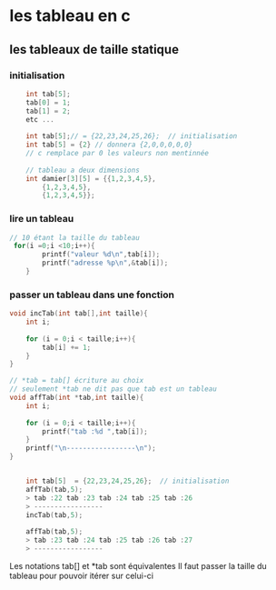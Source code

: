 # les tableau en c

## les tableaux de taille statique

### initialisation
```c
	int tab[5];
	tab[0] = 1;
	tab[1] = 2;
	etc ...
	
 	int tab[5];// = {22,23,24,25,26};  // initialisation
 	int tab[5] = {2} // donnera {2,0,0,0,0,0} 
 	// c remplace par 0 les valeurs non mentinnée
    
    // tableau a deux dimensions
    int damier[3][5] = {{1,2,3,4,5},
        {1,2,3,4,5},
        {1,2,3,4,5}};
```

### lire un tableau

```c
// 10 étant la taille du tableau
 for(i =0;i <10;i++){
        printf("valeur %d\n",tab[i]);
        printf("adresse %p\n",&tab[i]);
    }
```

### passer un tableau dans une fonction

```c
void incTab(int tab[],int taille){
    int i;
    
    for (i = 0;i < taille;i++){
        tab[i] += 1;
    }
}

// *tab = tab[] écriture au choix 
// seulement *tab ne dit pas que tab est un tableau
void affTab(int *tab,int taille){
    int i;
    
    for (i = 0;i < taille;i++){
        printf("tab :%d ",tab[i]);
    }
    printf("\n-----------------\n");
}


    int tab[5]  = {22,23,24,25,26};  // initialisation
    affTab(tab,5);
    > tab :22 tab :23 tab :24 tab :25 tab :26 
	> -----------------
    incTab(tab,5);
    
    affTab(tab,5);
    > tab :23 tab :24 tab :25 tab :26 tab :27 
	> -----------------
```

Les notations tab[] et *tab sont équivalentes
Il faut passer la taille du tableau pour pouvoir itérer sur celui-ci